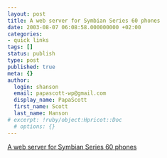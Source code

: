 ```yaml
---
layout: post
title: A web server for Symbian Series 60 phones
date: 2003-08-07 06:08:58.000000000 +02:00
categories:
- quick links
tags: []
status: publish
type: post
published: true
meta: {}
author:
  login: shanson
  email: papascott-wp@gmail.com
  display_name: PapaScott
  first_name: Scott
  last_name: Hanson
# excerpt: !ruby/object:Hpricot::Doc
  # options: {}
---
```

<p><a title="Cool! I can run my weblog on my cellphone!" href="http://www.russellbeattie.com/notebook/">A web server for Symbian Series 60 phones</a></p>
